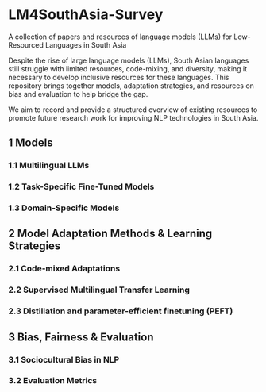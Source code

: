 # LM4SouthAsia-Survey
A collection of papers and resources of language models (LLMs) for Low-Resourced Languages in South Asia

Despite the rise of large language models (LLMs), South Asian languages still struggle with limited resources, code-mixing, and diversity, making it necessary to develop inclusive resources for these languages. This repository brings together models, adaptation strategies, and resources on bias and evaluation to help bridge the gap. 

We aim to record and provide a structured overview of existing resources to promote future research work for improving NLP technologies in South Asia.  

## 1  Models

### 1.1  Multilingual LLMs
### 1.2  Task-Specific Fine-Tuned Models
### 1.3  Domain-Specific Models

## 2  Model Adaptation Methods & Learning Strategies

### 2.1  Code-mixed Adaptations
### 2.2  Supervised Multilingual Transfer Learning
### 2.3  Distillation and parameter-efficient finetuning (PEFT)

## 3  Bias, Fairness & Evaluation

### 3.1  Sociocultural Bias in NLP
### 3.2  Evaluation Metrics
